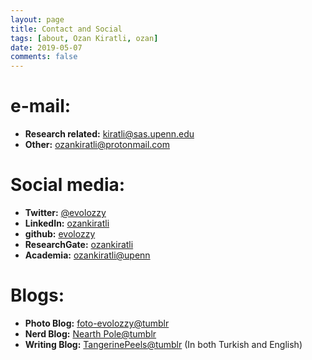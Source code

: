 ```yaml
---
layout: page
title: Contact and Social
tags: [about, Ozan Kiratli, ozan]
date: 2019-05-07
comments: false
---
```



# e-mail:
- **Research related:** [kiratli@sas.upenn.edu](mailto:kiratli@sas.upenn.edu)
- **Other:** [ozankiratli@protonmail.com](mailto:ozankiratli@protonmail.com)

# Social media:
- **Twitter:** [@evolozzy](https://twitter.com/evolozzy)
- **LinkedIn:** [ozankiratli](https://www.linkedin.com/in/ozankiratli/)
- **github:** [evolozzy](https://www.github.com/evolozzy)
- **ResearchGate:** [ozankiratli](https://www.researchgate.net/profile/Ozan_Kiratli)
- **Academia:** [ozankiratli@upenn](https://upenn.academia.edu/OzanKiratli)

# Blogs:
- **Photo Blog:** [foto-evolozzy@tumblr](https://foto-evolozzy.tumblr.com/)
- **Nerd Blog:** [Nearth Pole@tumblr](https://nearthpole.tumblr.com/)
- **Writing Blog:** [TangerinePeels@tumblr](https://peels-of-tangerine.tumblr.com/) (In both Turkish and English) 
